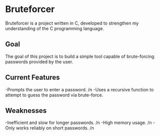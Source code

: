 # Bruteforcer

Bruteforcer is a project written in C, developed to strengthen my understanding of the C programming language.

## Goal

The goal of this project is to build a simple tool capable of brute-forcing passwords provided by the user.

## Current Features

-Prompts the user to enter a password. /n
-Uses a recursive function to attempt to guess the password via brute-force.

## Weaknesses

-Inefficient and slow for longer passwords. /n
-High memory usage. /n
-Only works reliably on short passwords. /n

